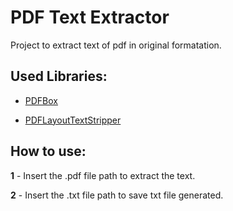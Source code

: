 # PDF Text Extractor

Project to extract text of pdf in original formatation.

## Used Libraries:

- [PDFBox](https://github.com/apache/pdfbox)

- [PDFLayoutTextStripper](https://github.com/JonathanLink/PDFLayoutTextStripper)

## How to use:

**1** - Insert the .pdf file path to extract the text.

**2** - Insert the .txt file path to save txt file generated.
